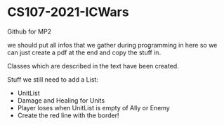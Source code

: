 # CS107-2021-ICWars
Github for MP2

we should put all infos that we gather during programming in here so we can just create a pdf at the end and copy the stuff in.

Classes which are described in the text have been created.


Stuff we still need to add a List:
  - UnitList
  - Damage and Healing for Units
  - Player loses when UnitList is empty of Ally or Enemy
  - Create the red line with the border!
